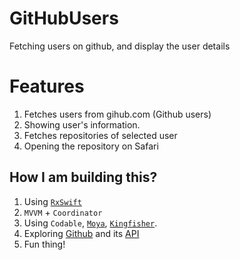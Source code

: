 # GitHubUsers
Fetching users on github, and display the user details

# Features
1. Fetches users from gihub.com (Github users)
2. Showing user's information.
3. Fetches repositories of selected user
4. Opening the repository on Safari

## How I am building this?
1. Using [`RxSwift`](https://github.com/ReactiveX/RxSwift)
2. `MVVM` + `Coordinator`
3. Using `Codable`, [`Moya`](https://github.com/Moya/Moya), [`Kingfisher`](https://github.com/onevcat/Kingfisher).
4. Exploring [Github](https://github.com) and its [API](https://developer.github.com/v3/)
5. Fun thing!
